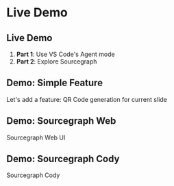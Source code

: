 # Live Demo
<!-- section-time: 20m -->

## Live Demo

1. **Part 1**: Use VS Code's Agent mode
2. **Part 2**: Explore Sourcegraph

## Demo: Simple Feature
<!-- hide-title, lead -->

Let's add a feature: QR Code generation for current slide

<!-- 

0. Write document describing the feature I want.
1. Have a conversation with agent mode: 
  - What are the key files in this repository and what are their roles & resposibilities?
  - What part of the src is responsible for managing the overall "root" slide layout, rather than slide content?
  - What specific parts of code would be relevant for implementing the QR code feature in Step 0's document?
  - Update Step 0's document to provide an implementation plan.
  - Execute the implementation plan.
  - Note the git branch -- relate to system prompt
  - Review the implementation
2. This is overkill for a repo this small and a feature this simple
 -->

## Demo: Sourcegraph Web
<!-- hide-title, lead -->

Sourcegraph Web UI

<!-- 

1. Add a repository: golang
  - Discuss open public repositories v. private/organizational
  - Discuss contexts
  - Search across many different repositories at once
2.. Universal code search
  - Search across repos by author:mrnugget type:{diff,commit}

-->

## Demo: Sourcegraph Cody
<!-- hide-title, lead -->

Sourcegraph Cody

<!-- 

1. Added cody to sourcegraph, so we'll ask Cody about Cody
2. How does Cody's  "Document Code" feature work?
3. Where are golang's goroutines implemented?
  - How do they work at a high level?
4. What are some 

 -->
